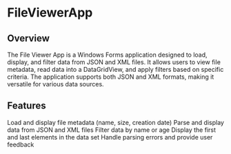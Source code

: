 # FileViewerApp

## Overview
The File Viewer App is a Windows Forms application designed to load, display, and filter data from JSON and XML files. It allows users to view file metadata, read data into a DataGridView, and apply filters based on specific criteria. The application supports both JSON and XML formats, making it versatile for various data sources.

## Features
Load and display file metadata (name, size, creation date)
Parse and display data from JSON and XML files
Filter data by name or age
Display the first and last elements in the data set
Handle parsing errors and provide user feedback